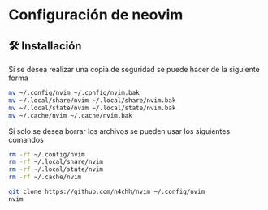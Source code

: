 # Configuración de neovim

## 🛠️ Installación

Si se desea realizar una copia de seguridad se puede hacer de la siguiente forma
```bash
mv ~/.config/nvim ~/.config/nvim.bak
mv ~/.local/share/nvim ~/.local/share/nvim.bak
mv ~/.local/state/nvim ~/.local/state/nvim.bak
mv ~/.cache/nvim ~/.cache/nvim.bak
```
Si solo se desea borrar los archivos se pueden usar los siguientes comandos
```bash
rm -rf ~/.config/nvim
rm -rf ~/.local/share/nvim
rm -rf ~/.local/state/nvim
rm -rf ~/.cache/nvim
```
```bash
git clone https://github.com/n4chh/nvim ~/.config/nvim
nvim
```

